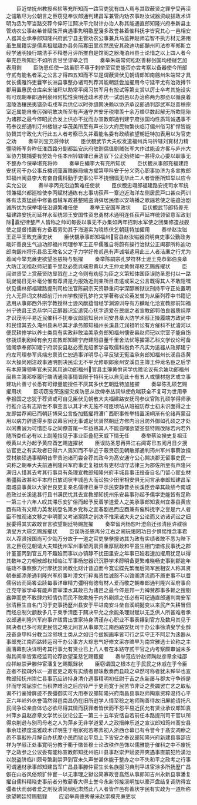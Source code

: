 <!-- { "loadSidebar": true } -->
　　臣近举抚州教授呉轸等充所知而一路官吏犹有四人焉与其取蔽贤之罪宁受再渎之谴敢尽为公朝言之臣窃见奉议郎通判建昌军兼管内劝农事赵汝诫器资峻拔政术详明为丞为宰当路交荐今倅盱江闗决平允财计办治人称其能通直郎知隆兴府奉新县主管劝农公事赵希普赋性开爽遇事隽明敭歴寖多政誉甚着催科抚字皆究其心一邑相安人器其业承奉郎知隆兴府武宁县主管劝农公事兼兵马监押赵师岩智不执方材无滞用虽生属籍实是儒素租赋趣办县务简寡田里欢然民安其政迪功郎贑州司法参军郑斯立经学通明操行端洁手不释巻月评所推自是馆阁之器淹泊州县士论惜之以上四人者今举充臣所知后不如所言甘坐谬举之罚
　　奏举朱端常何松赵善稌张国均楼鐩乞加表用劄
　　臣防恩任使一路虽职不専于刺举至官吏能否亦尝考察以备器使今所部守贰有能名者采之公言才得四五知而不举是谓蔽贤伏见朝请郎知南劔州朱端常才具优长儒雅饰吏曩宰长洲县事整办诸司列荐其能朝廷尝加擢用今守延平尤有治效撙节郡用置惠民仓库籴米储积以助常平阅习禁军月有按试等第支赏以厉士卒考其施设实有可观朝奉郎通判泉州何松性资明逹政术亦优一试剧邑以办治称两为郡丞以循良着温陵浩穰民夷错杂屯戍军兵供亿以时弥缝闗决赖以协济承议郎通判邵武军赵善稌宗室近属能自奋厉强明敢决所至有声通守齐安牙税増羡十余万缗尽数起解无所欺隠殆为诸郡之最今倅昭武合发上供亦不扰而办宣教郎通判建宁府张国均性质笃诚遇事不苟奉议郎通判汀州楼鐩才华茂美所至有声长沙大府民物繁伙临汀偏州俗习犷悍皆能协賛其守政化大行此五人者考察已久并着能名委有政绩欲望朝廷特加表用以为官吏之劝
　　奏举刘宝充将帅状
　　臣伏覩武节大夫权发遣福州兵马钤辖刘寳材力精彊晓畅军务昨任淮西路分副都监安庆府驻劄偶值剧贼张军大作过能设方畧与庐州大军协力擒捕委有劳効今任本州钤辖律已亷洁驭下公正始终如一甚得众心委以职事无不整办今保举堪充将帅
　　奏举丘橚李大有充所知状
　　臣伏覩从事郎充福建路安抚司干办公事丘橚词藻富赡器局端方擢第甲科安于分义究心职事协济为多宣教郎知福州闽县李大有奋自儒科勤于吏事公平不挠悃愊无华此二人者皆臣所知举以应令实允公议
　　奏举李丙充沿边繁难任使状
　　臣伏覩忠翊郎福建路安抚司水军统领兼福兴都廵检使李丙赋材通练有志事功荻芦一寨迫近海洋左侧居民戸口甚众丙训练有法寛猛适中修备器械军政甚整贼盗消弭居民借以安靖播之歌謡若使之临邉治剧诚所优为保举堪任沿邉繁难任使
　　奏举王安国军政状
　　臣伏覩武节郎特差充福建路安抚司延祥水军统领王安国性资忠勇材术通明连任荻芦延祥统领留意军政刬除蠧纪律整严人皆称之帅司每委以事无不办集如两年招刺水军使之团集修造战舰使之提督措置有方备着劳効其于海道实为晓练伏乞朝廷特加擢用
　　奏举赵汝镃王正平王畋充亷吏状
　　臣伏覩承事郎知福州官县赵汝镃器资明爽吏事公勤政务戢奸善良生气迪功郎福州司理参军王正平儒雅自将蔚有操行治狱公正阖郡所称迪功郎南劔州将乐县丞王畋名父之子力学好修贰邑有声诚堪逺用此三人者洁亷之行尤为着闻今举充亷吏欲望圣慈特与甄擢
　　奏举陈嗣宗孔梦符林士逊王克恭郭伯良章大防江润祖赵师玘董千里赵必愿呉端忠黄以大王仲龙黄佾邓枢乞赐旌擢状
　　臣闻进贤受上赏蔽贤防显戮在上之令则有劝惩为臣之义第知体国臣误防圣恩付以一路玩嵗愒日无补毫分惟有荐贤是为报効近则亲所目击逺或采之公言既得其人不敢隠嘿伏见儒林郎福建路提刑司检法官陈嗣宗天资静重问学深醇断狱议刑持平守正处置明允人无异词文林郎前汀州州学教授孔梦符文学著称议论英发曽为从臣列荐中书籍记选用从事郎西外宗学教授林士逊风猷蕴借经学渊源训导有方麟趾化洽宣教郎前知福州宁徳县王克恭学问正醇器识宏逺究心抚字遗爱在民继之者宣教郎郭伯良器质纯厚才识茂明平易近民催科不扰奉议郎前知泉州同安县章大防学术醇正操履端方政尚中和民惜其去久淹州县未尽其才承务郎知福州长溪县江润祖听讼有方催科不扰濬河以便民耕修学以养士类具有实政非敢溢美承务郎知福州懐安县赵师玘以宗室子能自饬修拨烦剸剧绰有余刃宣教郎知建宁府建阳县董千里舍法优等擢第乙科文学议论可备馆阁承奉郎知建宁府崇安县赵必愿克绍家学奋取儒科抱负不凡实为逺器从政郎建宁府左司理参军呉端忠禀资仁恕遇事详明尽心平反狱无寃滥承务郎知福州长溪县丞黄以大操尚刚洁政事通明剖决民讼无不平允修职郎泉州安溪县主簿王仲龙名臣之后学有本原簿领卑官未究其用迪功郎福州官县主簿黄佾词学优赡论议有余廸功郎福州闽县主簿邓枢履行端洁通晓事情皆限于特科无以自见此十有五人或懐材抱艺或立事建功片善寸长悉有可録量能授任不厌其多伏乞朝廷特加旌擢
　　奏举陈孔硕乞赐擢用状
　　臣叨窃宠荣遂挻灾疾防恩从欲俾奉丛祠纵使危喘获全不复可为世用拳拳报国之忠犹于荐贤或可自见臣伏见朝散大夫福建路安抚司参议官陈孔硕学得师承行推介洁有志斯世不事空言以其才术无施不可臣顷玷从班被防荐士初未识面得之士友即尝荐闻已而朝廷博采公言旋加甄擢将漕广西职事修举措置溪峒渐有伦绪再蒙召用以病力辞遂得乡部议幕官闲无事诚足优贤然朝廷方修内治且防外御如孔硕之才处以闲曹诚为可惜臣与之同僚首尾一年益熟其人不能自嘿欲望圣慈特赐改除若内若外随所委任必有以上副隆指见于事业臣叠犯天威下情无任
　　奏举蔡汝揆史复祖汪绶黄以大孙起予黄应酉乞赐旌擢状
　　臣误防圣恩再畀江右阃寄已五阅月日夕搜访官吏之有实政者已得六人焉知而不举近于蔽贤窃见朝散郎通判筠州军州事蔡汝揆受材肤硕遇事精明昔宰贵池诸司尝合荐其政今为髙安通守公心闗决郡无留事吏民一词称之朝奉大夫前通判隆兴军府事史复祖优有吏材动守法律三为郡佐所至有声隆兴满归人惜其去考其行事具有条理宣教郎知隆兴府丰城县事汪绶奋自名门留心宦业材虽彊毅政甚和平本府日放词状丰城邑大而讼独少田里相安俱无间言承奉郎知建昌军南城县事黄以大家世良吏复亲名儒律已亷平示民安静昔丞长溪臣尝举其政绩今南城邑政过长溪逺甚行且书满民忧其去宣教郎知抚州乐安县事孙起予儒学吏能皆有足称一第三十六年人叹其滞乐安犷俗而起予反着学道爱人之美承事郎知袁州宜春县黄应酉有政有文精力英发初登名第乡党称之宜春剧邑而应酉兼有催科抚字之誉是六人者臣不惟观诸文移之申明而又考诸案牍之剖决不惟采诸大夫之公论而又访诸词讼之细民委得其实故敢冒言欲望朝廷特赐旌擢
　　奏举留丙杨恕叶澄俞迁张清臣许祓徐清叟方大琮乞赐旌擢状
　　臣误防圣恩再分江右之阃玩愒罔功日夕惧惕惟念事君以人荐贤报国尚可少効万分故于一道之官吏孳孳搜访其为政有实绩者敢不悉为陛下言之臣窃见朝请大夫知抚州军州事留丙禀资重厚赋政和平虽生相门谙练民事抚之郡计堇堇丙到官五月不趣廹而事以办镇静不扰田里安之年事已廹若速加擢用犹足以得其数年之力朝散郎权知临江军事杨恕器识沉静学术醇明备更繁难晓畅吏事到郡逾年临政不事察察力行摩抚崇尚教化财计昔迫而今寛讼牒先繁而后简军民相安人称其贤朝奉郎添差通判隆兴军府事叶澄文行粹夷资性诚慤不以馆阁清流而不屑吏事不以耆儒宿齿而简畧讼牍毎事详审精力彊明有徳有材人爱而敬之朝奉郎通判隆兴军府事俞迁克守家学卓有能声昔宰溧水其政已为诸邑之最今倅是邦一力裨賛郡事多赖之搜剔蠧弊而吏不敢肆灼知情伪而民不敢欺施于内外剧烦之任必有可纪通直郎通判南安军张清臣生自名门习于吏事扬歴州县安于平进南安斗垒自溪峒挻变以来民产失耕冒佃而经总制欠额数多几于束手清臣于闗决平允之余能条理财赋以无乏供人所甚难者承议郎通判隆兴军府事许祓胄出世家持身清谨存心职业不事表襮到官方及数月其见于闗决者已多可观吏民信之略无间言从事郎充江南西路安抚司干办公事徐清叟学业醇茂奋身甲科分教当涂邻境士类从之如归今兹婉画率皆可行之实守正不阿足为逺器从事郎充江南西路转运司干办公事方大琮志气好修文采亦赡早为南宫雅选士论称之主画漕幕剖决详明考其行事允有贤业已上八人者在本路守贰干官之内考察颇审诚未多得其间率皆累经监司论荐欲望圣慈乞赐甄擢
　　奏举范应铃赵师陶赵彦章余珪邵应祥赵崇尹滕仲宦潘复乞赐甄録状
　　臣窃谓国之根本在乎民民之休戚在乎令臣迩者不揆疎外以一道官吏之政有实绩者冒昧敷奏而县政之卓然可称者犹未殚举也宣教郎知抚州崇仁县事范应铃持身清介遇事精明初任尉于吉之永新屡与郡太守争辨是非而守常屈崇仁当积弊难治之后应铃严于吏而寛于民苦节非泛之费蠲罢亡艺之取私谒不行豪猾屏迹不畏彊御实可大用奉议郎知隆兴府南昌县事赵师陶禀资粹温持心平正六年岭外休誉蔼然得邑南昌仍在旧所逰学人情至稔之地师陶善待故旧屏絶请托凡民间争讼亲自体访必欲尽得其情而获罪者皆伏而不怨平易近民允有贤业承议郎知袁州萍乡县赵彦章文学优长议论公正一第三十五年安恬自若前任本路提刑司干官以所得京削逊与别司母老之人为萍乡无非学道爱人之政搢绅乐道之宣议郎知筠州髙安县事余珪襟度温雅政术详明生于相家宛若寒素初入浙西仓幕已有令誉今于髙安凋瘵之邑不事敲扑月解自办抚摩小民而狱讼平息上下皆安之奉议郎知隆兴府新建县事邵应祥为学醇正处事寛明分教于衢于徽皆穆士论改秩作邑饰以儒雅能于催科之中不废抚字之政参之公议委有能称宣教郎知抚州临川县事赵崇尹赋姿开爽遇事直前犯险潢池以脱盗阱临川颇号繁剧崇尹到官未久声誉甚休能于整办之中不失和平之政考之行事可谓通材承事郎知建昌军广昌县事滕仲宦生长名族服习典刑平进宦涂多所扬歴广昌僻在山谷风俗顽犷仲宦一以无事理之狱讼简寡政誉翕然从事郎知吉州永新县事潘复擢自儒科精晓吏事前者分教蕲春大得士誉今永新邻接溪峒加以豪戸盘结复调防得宜彊者伏而弱者爱之刑役清简纲纪肃然此八人者皆作邑有善状字民有实政为一道所称欲望朝廷特赐甄録
　　应诏举真徳秀章采赵崇模充亷吏状
